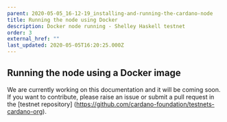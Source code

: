 ```yaml
---
parent: 2020-05-05_16-12-19_installing-and-running-the-cardano-node
title: Running the node using Docker
description: Docker node running - Shelley Haskell testnet
order: 3
external_href: ""
last_updated: 2020-05-05T16:20:25.000Z
---
```

## Running the node using a Docker image

We are currently working on this documentation and it will be coming soon. If you want to contribute, please raise an issue or submit a pull request in the [testnet repository] (https://github.com/cardano-foundation/testnets-cardano-org).

